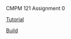 CMPM 121 Assignment 0

[Tutorial](https://learn.unity.com/pathway/junior-programmer/unit/player-control/tutorial/lesson-1-1-start-your-3d-engines?version=6)

[Build]()

